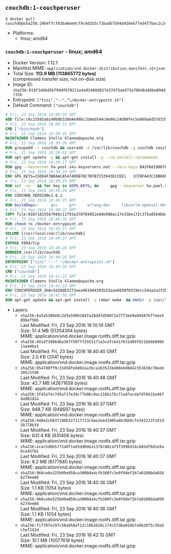 ## `couchdb:1-couchperuser`

```console
$ docker pull couchdb@sha256:2464ffcf63ba6ee9cf9c4d2b5c71badb7504a916eb77ed477bac1c24a4e21297
```

-	Platforms:
	-	linux; amd64

### `couchdb:1-couchperuser` - linux; amd64

-	Docker Version: 1.12.1
-	Manifest MIME: `application/vnd.docker.distribution.manifest.v2+json`
-	Total Size: **113.9 MB (113865772 bytes)**  
	(compressed transfer size, not on-disk size)
-	Image ID: `sha256:019f1dd6d5b799df678211e4a92460d927e37d73ae473a786d6a68be894d731b`
-	Entrypoint: `["tini","--","\/docker-entrypoint.sh"]`
-	Default Command: `["couchdb"]`

```dockerfile
# Fri, 23 Sep 2016 18:08:50 GMT
ADD file:c6c23585ab140b0b320d4e99bc1b0eb544c9e96c24d90fec5e069a6d57d335ca in / 
# Fri, 23 Sep 2016 18:08:51 GMT
CMD ["/bin/bash"]
# Fri, 23 Sep 2016 18:38:35 GMT
MAINTAINER Clemens Stolle klaemo@apache.org
# Fri, 23 Sep 2016 18:38:36 GMT
RUN groupadd -r couchdb && useradd -d /var/lib/couchdb -g couchdb couchdb
# Fri, 23 Sep 2016 18:39:02 GMT
RUN apt-get update -y && apt-get install -y --no-install-recommends     ca-certificates     curl     erlang-nox     libicu52     libmozjs185-1.0     libnspr4     libnspr4-0d   && rm -rf /var/lib/apt/lists/*
# Fri, 23 Sep 2016 18:39:17 GMT
RUN gpg --keyserver ha.pool.sks-keyservers.net --recv-keys B42F6819007F00F88E364FD4036A9C25BF357DD4   && curl -o /usr/local/bin/gosu -fSL "https://github.com/tianon/gosu/releases/download/1.7/gosu-$(dpkg --print-architecture)"   && curl -o /usr/local/bin/gosu.asc -fSL "https://github.com/tianon/gosu/releases/download/1.7/gosu-$(dpkg --print-architecture).asc"   && gpg --verify /usr/local/bin/gosu.asc   && rm /usr/local/bin/gosu.asc   && chmod +x /usr/local/bin/gosu   && gpg --keyserver ha.pool.sks-keyservers.net --recv-keys 6380DC428747F6C393FEACA59A84159D7001A4E5   && curl -o /usr/local/bin/tini -fSL "https://github.com/krallin/tini/releases/download/v0.9.0/tini"   && curl -o /usr/local/bin/tini.asc -fSL "https://github.com/krallin/tini/releases/download/v0.9.0/tini.asc"   && gpg --verify /usr/local/bin/tini.asc   && rm /usr/local/bin/tini.asc   && chmod +x /usr/local/bin/tini
# Fri, 23 Sep 2016 18:39:19 GMT
ENV GPG_KEYS=15DD4F3B8AACA54740EB78C7B7B7C53943ECCEE1   1CFBFA43C19B6DF4A0CA3934669C02FFDF3CEBA3   25BBBAC113C1BFD5AA594A4C9F96B92930380381   4BFCA2B99BADC6F9F105BEC9C5E32E2D6B065BFB   5D680346FAA3E51B29DBCB681015F68F9DA248BC   7BCCEB868313DDA925DF1805ECA5BCB7BB9656B0   C3F4DFAEAD621E1C94523AEEC376457E61D50B88   D2B17F9DA23C0A10991AF2E3D9EE01E47852AEE4   E0AF0A194D55C84E4A19A801CDB0C0F904F4EE9B
# Fri, 23 Sep 2016 18:39:25 GMT
RUN set -xe   && for key in $GPG_KEYS; do     gpg --keyserver ha.pool.sks-keyservers.net --recv-keys "$key";   done
# Fri, 23 Sep 2016 18:39:28 GMT
ENV COUCHDB_VERSION=1.6.1
# Fri, 23 Sep 2016 18:40:25 GMT
RUN buildDeps='     gcc     g++     erlang-dev     libcurl4-openssl-dev     libicu-dev     libmozjs185-dev     libnspr4-dev     make   '   && apt-get update && apt-get install -y --no-install-recommends $buildDeps   && curl -fSL http://apache.osuosl.org/couchdb/source/$COUCHDB_VERSION/apache-couchdb-$COUCHDB_VERSION.tar.gz -o couchdb.tar.gz   && curl -fSL https://www.apache.org/dist/couchdb/source/$COUCHDB_VERSION/apache-couchdb-$COUCHDB_VERSION.tar.gz.asc -o couchdb.tar.gz.asc   && gpg --verify couchdb.tar.gz.asc   && mkdir -p /usr/src/couchdb   && tar -xzf couchdb.tar.gz -C /usr/src/couchdb --strip-components=1   && cd /usr/src/couchdb   && ./configure --with-js-lib=/usr/lib --with-js-include=/usr/include/mozjs   && make && make install   && apt-get purge -y --auto-remove $buildDeps   && rm -rf /var/lib/apt/lists/* /usr/src/couchdb /couchdb.tar.gz*   && chown -R couchdb:couchdb     /usr/local/lib/couchdb /usr/local/etc/couchdb     /usr/local/var/lib/couchdb /usr/local/var/log/couchdb /usr/local/var/run/couchdb   && chmod -R g+rw     /usr/local/lib/couchdb /usr/local/etc/couchdb     /usr/local/var/lib/couchdb /usr/local/var/log/couchdb /usr/local/var/run/couchdb   && mkdir -p /var/lib/couchdb   && sed -e 's/^bind_address = .*$/bind_address = 0.0.0.0/' -i /usr/local/etc/couchdb/default.ini   && sed -e 's!/usr/local/var/log/couchdb/couch.log$!/dev/null!' -i /usr/local/etc/couchdb/default.ini
# Fri, 23 Sep 2016 18:40:25 GMT
COPY file:9167181556794bc11f93a378f69052e0de980ac17e33be172c375a8564bbe89a in / 
# Fri, 23 Sep 2016 18:40:26 GMT
RUN chmod +x /docker-entrypoint.sh
# Fri, 23 Sep 2016 18:40:27 GMT
VOLUME [/usr/local/var/lib/couchdb]
# Fri, 23 Sep 2016 18:40:27 GMT
EXPOSE 5984/tcp
# Fri, 23 Sep 2016 18:40:28 GMT
WORKDIR /var/lib/couchdb
# Fri, 23 Sep 2016 18:40:28 GMT
ENTRYPOINT ["tini" "--" "/docker-entrypoint.sh"]
# Fri, 23 Sep 2016 18:40:28 GMT
CMD ["couchdb"]
# Fri, 23 Sep 2016 18:41:22 GMT
MAINTAINER Clemens Stolle klaemo@apache.org
# Fri, 23 Sep 2016 18:41:23 GMT
ENV COUCHPERUSER_SHA=5d28db3272eea9619d4391b33aae6030f0319ecc54aa2a2f2b6c6a8d448f03f2
# Fri, 23 Sep 2016 18:41:56 GMT
RUN apt-get update && apt-get install -y rebar make  && mkdir -p /usr/local/lib/couchdb/plugins/couchperuser  && cd /usr/local/lib/couchdb/plugins  && curl -L -o couchperuser.tar.gz https://github.com/etrepum/couchperuser/archive/1.1.0.tar.gz  && echo "$COUCHPERUSER_SHA *couchperuser.tar.gz" | sha256sum -c -  && tar -xzf couchperuser.tar.gz -C couchperuser --strip-components=1  && rm couchperuser.tar.gz  && cd couchperuser  && make  && apt-get purge -y --auto-remove rebar make
```

-	Layers:
	-	`sha256:6a5a5368e0c2d3e5909184fa28ddfd56072e7ff3ee9a945876f7eee5896ef5bb`  
		Last Modified: Fri, 23 Sep 2016 18:10:19 GMT  
		Size: 51.4 MB (51354364 bytes)  
		MIME: application/vnd.docker.image.rootfs.diff.tar.gzip
	-	`sha256:491d73986d6a387f507ff2915171a3cefcb417631d09f0216b66090b11e446a1`  
		Last Modified: Fri, 23 Sep 2016 18:40:40 GMT  
		Size: 2.0 KB (2041 bytes)  
		MIME: application/vnd.docker.image.rootfs.diff.tar.gzip
	-	`sha256:8547d0ff9c15456feb802aa3bca163522b408ebd8842353638c78eeb285c5fd0`  
		Last Modified: Fri, 23 Sep 2016 18:40:48 GMT  
		Size: 42.7 MB (42671658 bytes)  
		MIME: application/vnd.docker.image.rootfs.diff.tar.gzip
	-	`sha256:3fd1a7ec7d5af1fe39c77b06c9ac216b17bcf1a47acda7d76632e46fda98242a`  
		Last Modified: Fri, 23 Sep 2016 18:40:37 GMT  
		Size: 948.7 KB (948697 bytes)  
		MIME: application/vnd.docker.image.rootfs.diff.tar.gzip
	-	`sha256:448e2c6837190b327117713c9ae2eed1905a8b36b6cfe343223f2d1d5b778b34`  
		Last Modified: Fri, 23 Sep 2016 18:40:37 GMT  
		Size: 631.4 KB (631406 bytes)  
		MIME: application/vnd.docker.image.rootfs.diff.tar.gzip
	-	`sha256:ecac5d6b5772a0f1ab5dd0dea1376c08ca75f3996d14cb02df6d1e9a0ce45fb1`  
		Last Modified: Fri, 23 Sep 2016 18:40:37 GMT  
		Size: 8.2 MB (8177880 bytes)  
		MIME: application/vnd.docker.image.rootfs.diff.tar.gzip
	-	`sha256:960ce6e325b09e858ca3008da4cfb380fc3e8f68ef2b7a0100bda050627dee68`  
		Last Modified: Fri, 23 Sep 2016 18:40:36 GMT  
		Size: 1.1 KB (1054 bytes)  
		MIME: application/vnd.docker.image.rootfs.diff.tar.gzip
	-	`sha256:960ce6e325b09e858ca3008da4cfb380fc3e8f68ef2b7a0100bda050627dee68`  
		Last Modified: Fri, 23 Sep 2016 18:40:36 GMT  
		Size: 1.1 KB (1054 bytes)  
		MIME: application/vnd.docker.image.rootfs.diff.tar.gzip
	-	`sha256:f1ff0fe297c58a958af22c1061626c174c57dba01bb7a962075c58a5c5ef242d`  
		Last Modified: Fri, 23 Sep 2016 18:42:15 GMT  
		Size: 10.1 MB (10077618 bytes)  
		MIME: application/vnd.docker.image.rootfs.diff.tar.gzip
